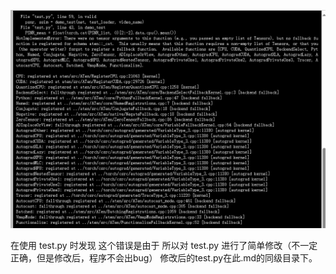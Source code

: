 ![img](assets\9Z_I5OB[911HV[DRL9]8}A.png)

在使用 test.py 时发现
这个错误是由于
所以对 test.py 进行了简单修改（不一定正确，但是修改后，程序不会出bug）
修改后的test.py在此.md的同级目录下。